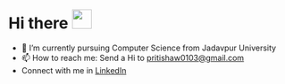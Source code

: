 # Hi there <img src="https://raw.githubusercontent.com/MartinHeinz/MartinHeinz/master/wave.gif" width="35px">

- 🌱 I’m currently pursuing Computer Science from Jadavpur University
- 📫 How to reach me: Send a Hi to pritishaw0103@gmail.com
- Connect with me in [LinkedIn](https://www.linkedin.com/in/pritishaw01)

<!--
**PritiShaw/PritiShaw** is a ✨ _special_ ✨ repository because its `README.md` (this file) appears on your GitHub profile.

Here are some ideas to get you started:

- 🔭 I’m currently working on ...
- 🌱 I’m currently learning ...
- 👯 I’m looking to collaborate on ...
- 🤔 I’m looking for help with ...
- 💬 Ask me about ...
- 😄 Pronouns: ...
- ⚡ Fun fact: ...
-->
